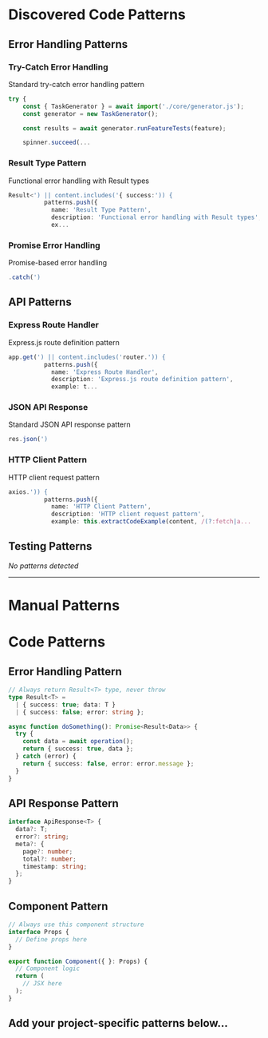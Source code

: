 # Discovered Code Patterns

## Error Handling Patterns

### Try-Catch Error Handling
Standard try-catch error handling pattern

```typescript
try {
    const { TaskGenerator } = await import('./core/generator.js');
    const generator = new TaskGenerator();

    const results = await generator.runFeatureTests(feature);

    spinner.succeed(...
```

### Result Type Pattern
Functional error handling with Result types

```typescript
Result<') || content.includes('{ success:')) {
          patterns.push({
            name: 'Result Type Pattern',
            description: 'Functional error handling with Result types',
            ex...
```

### Promise Error Handling
Promise-based error handling

```typescript
.catch(')
```

## API Patterns

### Express Route Handler
Express.js route definition pattern

```typescript
app.get(') || content.includes('router.')) {
          patterns.push({
            name: 'Express Route Handler',
            description: 'Express.js route definition pattern',
            example: t...
```

### JSON API Response
Standard JSON API response pattern

```typescript
res.json(')
```

### HTTP Client Pattern
HTTP client request pattern

```typescript
axios.')) {
          patterns.push({
            name: 'HTTP Client Pattern',
            description: 'HTTP client request pattern',
            example: this.extractCodeExample(content, /(?:fetch|a...
```

## Testing Patterns
*No patterns detected*

---

# Manual Patterns

# Code Patterns

## Error Handling Pattern
```typescript
// Always return Result<T> type, never throw
type Result<T> =
  | { success: true; data: T }
  | { success: false; error: string };

async function doSomething(): Promise<Result<Data>> {
  try {
    const data = await operation();
    return { success: true, data };
  } catch (error) {
    return { success: false, error: error.message };
  }
}
```

## API Response Pattern
```typescript
interface ApiResponse<T> {
  data?: T;
  error?: string;
  meta?: {
    page?: number;
    total?: number;
    timestamp: string;
  };
}
```

## Component Pattern
```typescript
// Always use this component structure
interface Props {
  // Define props here
}

export function Component({ }: Props) {
  // Component logic
  return (
    // JSX here
  );
}
```

## Add your project-specific patterns below...
